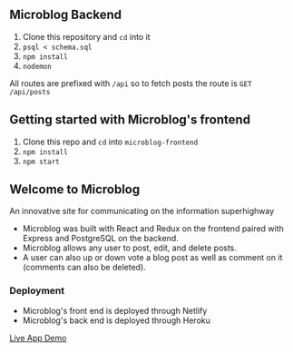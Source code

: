 ## Microblog Backend

1.  Clone this repository and `cd` into it
2.  `psql < schema.sql`
3.  `npm install`
4.  `nodemon`

All routes are prefixed with `/api` so to fetch posts the route is `GET /api/posts`

## Getting started with Microblog's frontend

1. Clone this repo and `cd` into `microblog-frontend`
2. `npm install`
3. `npm start`

## Welcome to Microblog
An innovative site for communicating on the information superhighway
* Microblog was built with React and Redux on the frontend paired with Express and PostgreSQL on the backend.
* Microblog allows any user to post, edit, and delete posts.
* A user can also up or down vote a blog post as well as comment on it (comments can also be deleted).

 ### Deployment
  * Microblog's front end is deployed through Netlify
  * Microblog's back end is deployed through Heroku

[Live App Demo](https://nervous-agnesi-2c7074.netlify.app/)

